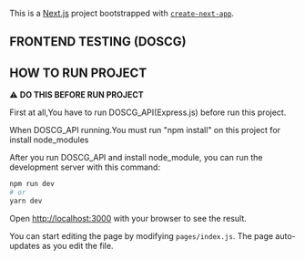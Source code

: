 This is a [Next.js](https://nextjs.org/) project bootstrapped with [`create-next-app`](https://github.com/vercel/next.js/tree/canary/packages/create-next-app).
## FRONTEND TESTING (DOSCG)

## HOW TO RUN PROJECT

:warning: **DO THIS BEFORE RUN PROJECT**

First at all,You have to run DOSCG_API(Express.js) before run this project.

When DOSCG_API running.You must run "npm install" on this project for install node_modules

After you run DOSCG_API and install node_module, you can run the development server with this command:

```bash
npm run dev
# or
yarn dev
```

Open [http://localhost:3000](http://localhost:3000) with your browser to see the result.

You can start editing the page by modifying `pages/index.js`. The page auto-updates as you edit the file.
